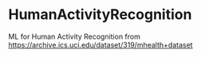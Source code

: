 # HumanActivityRecognition
ML for Human Activity Recognition from https://archive.ics.uci.edu/dataset/319/mhealth+dataset
